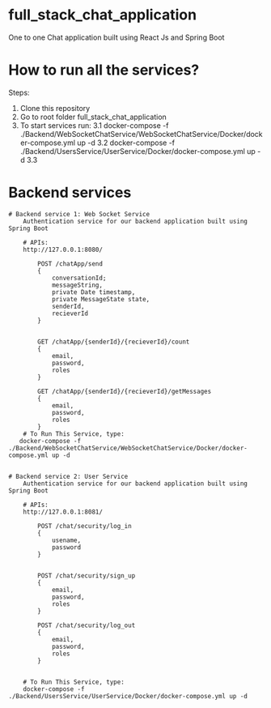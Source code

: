 # full_stack_chat_application
One to one Chat application built using React Js and Spring Boot


# How to run all the services?
Steps:
1. Clone this repository
2. Go to root folder full_stack_chat_application
3. To start services run:
    3.1 docker-compose -f ./Backend/WebSocketChatService/WebSocketChatService/Docker/docker-compose.yml up -d
    3.2 docker-compose -f ./Backend/UsersService/UserService/Docker/docker-compose.yml up -d
    3.3 

# Backend services
    # Backend service 1: Web Socket Service
        Authentication service for our backend application built using Spring Boot

        # APIs:
        http://127.0.0.1:8080/

            POST /chatApp/send
            {
                conversationId;
                messageString,
                private Date timestamp,
                private MessageState state,
                senderId,
                recieverId
            }
            

            GET /chatApp/{senderId}/{recieverId}/count
            {
                email,
                password,
                roles
            }

            GET /chatApp/{senderId}/{recieverId}/getMessages
            {
                email,
                password,
                roles
            }
        # To Run This Service, type:
       docker-compose -f ./Backend/WebSocketChatService/WebSocketChatService/Docker/docker-compose.yml up -d

        
    # Backend service 2: User Service
        Authentication service for our backend application built using Spring Boot

        # APIs:
        http://127.0.0.1:8081/

            POST /chat/security/log_in
            {
                usename,
                password
            }
            

            POST /chat/security/sign_up
            {
                email,
                password,
                roles
            }

            POST /chat/security/log_out
            {
                email,
                password,
                roles
            }


        # To Run This Service, type:
        docker-compose -f ./Backend/UsersService/UserService/Docker/docker-compose.yml up -d